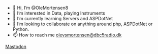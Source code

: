 - 👋 Hi, I’m @OleMortensen8
- 👀 I’m interested in Data, playing Instruments
- 🌱 I’m currently learning Servers and ASPDotNet
- 💞️ I’m looking to collaborate on anything around php, ASPDotNet or Python.
- 📫 How to reach me olevsmortensen@dbc5radio.dk

<!---
OleMortensen8/OleMortensen8 is a ✨ special ✨ repository because its `README.md` (this file) appears on your GitHub profile.
You can click the Preview link to take a look at your changes.
--->
<a rel="me" href="https://norrebro.space/@setuplet">Mastodon</a>
